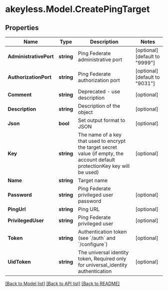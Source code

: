 # akeyless.Model.CreatePingTarget

## Properties

Name | Type | Description | Notes
------------ | ------------- | ------------- | -------------
**AdministrativePort** | **string** | Ping Federate administrative port | [optional] [default to "9999"]
**AuthorizationPort** | **string** | Ping Federate authorization port | [optional] [default to "9031"]
**Comment** | **string** | Deprecated - use description | [optional] 
**Description** | **string** | Description of the object | [optional] 
**Json** | **bool** | Set output format to JSON | [optional] 
**Key** | **string** | The name of a key that used to encrypt the target secret value (if empty, the account default protectionKey key will be used) | [optional] 
**Name** | **string** | Target name | 
**Password** | **string** | Ping Federate privileged user password | [optional] 
**PingUrl** | **string** | Ping URL | [optional] 
**PrivilegedUser** | **string** | Ping Federate privileged user | [optional] 
**Token** | **string** | Authentication token (see &#x60;/auth&#x60; and &#x60;/configure&#x60;) | [optional] 
**UidToken** | **string** | The universal identity token, Required only for universal_identity authentication | [optional] 

[[Back to Model list]](../README.md#documentation-for-models) [[Back to API list]](../README.md#documentation-for-api-endpoints) [[Back to README]](../README.md)

